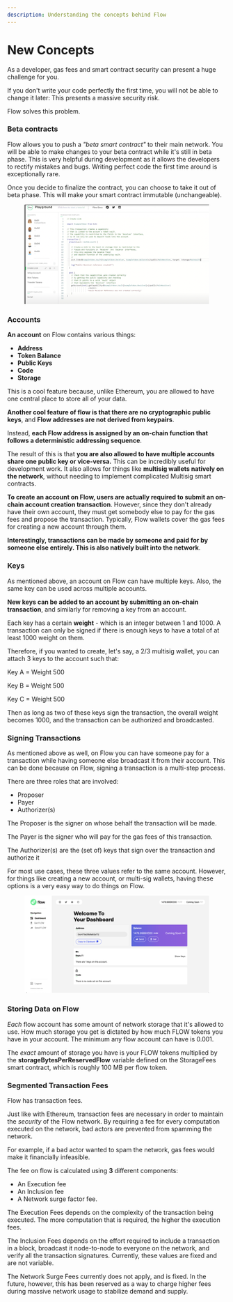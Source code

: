 ```yaml
---
description: Understanding the concepts behind Flow
---
```


# New Concepts

As a developer, gas fees and smart contract security can present a huge challenge for you.&#x20;

If you don't write your code perfectly the first time, you will not be able to change it later: This presents a massive security risk.

Flow solves this problem.

### Beta contracts

Flow allows you to push a _"beta smart contract"_ to their main network. You will be able to make changes to your beta contract while it's still in beta phase. This is very helpful during development as it allows the developers to rectify mistakes and bugs. Writing perfect code the first time around is exceptionally rare.

Once you decide to finalize the contract, you can choose to take it out of beta phase. This will make your smart contract immutable (unchangeable).

<figure><img src=".gitbook/assets/image (2) (1) (1).png" alt=""><figcaption></figcaption></figure>

### Accounts

**An account** on Flow contains various things:

* **Address**
* **Token Balance**
* **Public Keys**
* **Code**
* **Storage**

This is a cool feature because, unlike Ethereum, you are allowed to have one central place to store all of your data.

**Another cool feature of flow is that there are no cryptographic public keys**, and **Flow addresses are not derived from keypairs**.&#x20;

Instead, **each Flow address is assigned by an on-chain function that follows a deterministic addressing sequence**.

The result of this is that **you are also allowed to have multiple accounts share one public key or vice-versa.** This can be incredibly useful for development work. It also allows for things like **multisig wallets natively on the network**, without needing to implement complicated Multisig smart contracts.

**To create an account on Flow, users are actually required to submit an on-chain account creation transaction**. However, since they don't already have their own account, they must get somebody else to pay for the gas fees and propose the transaction. Typically, Flow wallets cover the gas fees for creating a new account through them.

**Interestingly, transactions can be made by someone and paid for by someone else entirely. This is also natively built into the network**.

### Keys

As mentioned above, an account on Flow can have multiple keys. Also, the same key can be used across multiple accounts.&#x20;

**New keys can be added to an account by submitting an on-chain transaction**, and similarly for removing a key from an account.

Each key has a certain **weight** - which is an integer between 1 and 1000. A transaction can only be signed if there is enough keys to have a total of at least 1000 weight on them.

Therefore, if you wanted to create, let's say, a 2/3 multisig wallet, you can attach 3 keys to the account such that:

Key A = Weight 500

Key B = Weight 500

Key C = Weight 500

Then as long as two of these keys sign the transaction, the overall weight becomes 1000, and the transaction can be authorized and broadcasted.

### Signing Transactions

As mentioned above as well, on Flow you can have someone pay for a transaction while having someone else broadcast it from their account. This can be done because on Flow, signing a transaction is a multi-step process.

There are three roles that are involved:

* Proposer
* Payer
* Authorizer(s)

The Proposer is the signer on whose behalf the transaction will be made.

The Payer is the signer who will pay for the gas fees of this transaction.

The Authorizer(s) are the (set of) keys that sign over the transaction and authorize it

For most use cases, these three values refer to the same account. However, for things like creating a new account, or multi-sig wallets, having these options is a very easy way to do things on Flow.

<figure><img src=".gitbook/assets/image (3) (1).png" alt=""><figcaption></figcaption></figure>

### Storing Data on Flow

_Each_ flow account has some amount of network storage that it's allowed to use. How much storage you get is dictated by how much FLOW tokens you have in your account. The minimum any flow account can have is 0.001.

The _exact_ amount of storage you have is your FLOW tokens multiplied by the **storageBytesPerReservedFlow** variable defined on the StorageFees smart contract, which is roughly 100 MB per flow token.

### Segmented Transaction Fees

Flow has transaction fees.&#x20;

Just like with Ethereum, transaction fees are necessary in order to maintain the _security_ of the Flow network. By requiring a fee for every computation executed on the network, bad actors are prevented from spamming the network.

For example, if a bad actor wanted to spam the network, gas fees would make it financially infeasible.

The fee on flow is calculated using **3** different components:

* An Execution fee
* An Inclusion fee
* A Network surge factor fee.

The Execution Fees depends on the complexity of the transaction being executed. The more computation that is required, the higher the execution fees.

The Inclusion Fees depends on the effort required to include a transaction in a block, broadcast it node-to-node to everyone on the network, and verify all the transaction signatures. Currently, these values are fixed and are not variable.

The Network Surge Fees currently does not apply, and is fixed. In the future, however, this has been reserved as a way to charge higher fees during massive network usage to stabilize demand and supply.

